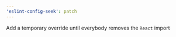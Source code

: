 ```yaml
---
'eslint-config-seek': patch
---
```


Add a temporary override until everybody removes the `React` import
